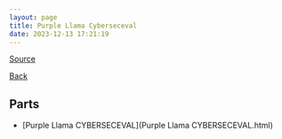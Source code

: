 ```yaml
---
layout: page
title: Purple Llama Cyberseceval
date: 2023-12-13 17:21:19
---
```


[Source](https://arxiv.org/abs/2312.04724)

[Back](../../)

## Parts
* [Purple Llama CYBERSECEVAL](Purple Llama CYBERSECEVAL.html)